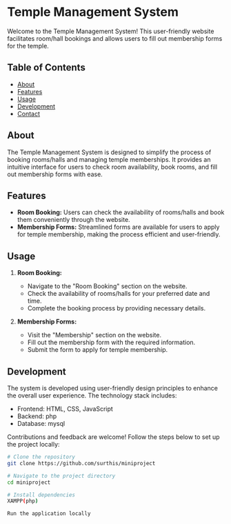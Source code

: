 # Temple Management System

Welcome to the Temple Management System! This user-friendly website facilitates room/hall bookings and allows users to fill out membership forms for the temple.

## Table of Contents
- [About](#about)
- [Features](#features)
- [Usage](#usage)
- [Development](#development)
- [Contact](#contact)

## About
The Temple Management System is designed to simplify the process of booking rooms/halls and managing temple memberships. It provides an intuitive interface for users to check room availability, book rooms, and fill out membership forms with ease.

## Features
- **Room Booking:** Users can check the availability of rooms/halls and book them conveniently through the website.
- **Membership Forms:** Streamlined forms are available for users to apply for temple membership, making the process efficient and user-friendly.

## Usage
1. **Room Booking:**
   - Navigate to the "Room Booking" section on the website.
   - Check the availability of rooms/halls for your preferred date and time.
   - Complete the booking process by providing necessary details.

2. **Membership Forms:**
   - Visit the "Membership" section on the website.
   - Fill out the membership form with the required information.
   - Submit the form to apply for temple membership.

## Development
The system is developed using user-friendly design principles to enhance the overall user experience. The technology stack includes:
- Frontend: HTML, CSS, JavaScript
- Backend: php
- Database: mysql

Contributions and feedback are welcome! Follow the steps below to set up the project locally:

```bash
# Clone the repository
git clone https://github.com/surthis/miniproject

# Navigate to the project directory
cd miniproject

# Install dependencies
XAMPP(php)

Run the application locally

